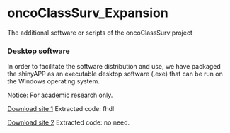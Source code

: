 # oncoClassSurv_Expansion
The additional software or scripts of the oncoClassSurv project

### Desktop software

In order to facilitate the software distribution and use, we have packaged the shinyAPP as an executable desktop software (.exe) that can be run on the Windows operating system. 

Notice: For academic research only.


[Download site 1](https://pan.baidu.com/s/1PoAF8CB3TKpLMttGKrf8NQ)
Extracted code: fhdl

[Download site 2](https://drive.google.com/drive/folders/1fFMwaS42rvdWmpA43WqT3aIAZTbxHLDp?usp=sharing)
Extracted code: no need.
